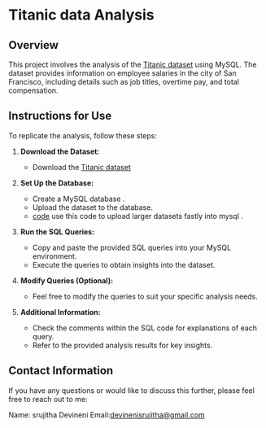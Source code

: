 # Titanic data Analysis

## Overview

This project involves the analysis of the [Titanic dataset](https://github.com/srujithadevineni11/Titanic_data_analysis_Sql/blob/main/titanic.csv) using MySQL. The dataset provides information on employee salaries in the city of San Francisco, including details such as job titles, overtime pay, and total compensation.


## Instructions for Use

To replicate the analysis, follow these steps:

1. **Download the Dataset:**
   - Download the [Titanic dataset](https://github.com/srujithadevineni11/Titanic_data_analysis_Sql/blob/main/titanic.csv) 

2. **Set Up the Database:**
   - Create a MySQL database .
   - Upload the dataset to the database.
   - [code](https://github.com/srujithadevineni11/code_to_upload_dataset_fastly_into_sql/blob/main/code_to_run_sql_fastly.ipynb) use this code to upload larger datasets fastly into mysql .

3. **Run the SQL Queries:**
   - Copy and paste the provided SQL queries into your MySQL environment.
   - Execute the queries to obtain insights into the dataset.

4. **Modify Queries (Optional):**
   - Feel free to modify the queries to suit your specific analysis needs.

5. **Additional Information:**
   - Check the comments within the SQL code for explanations of each query.
   - Refer to the provided analysis results for key insights.

## Contact Information

If you have any questions or would like to discuss this further, please feel free to reach out to me:

Name: srujitha Devineni
Email:devinenisrujitha@gmail.com
